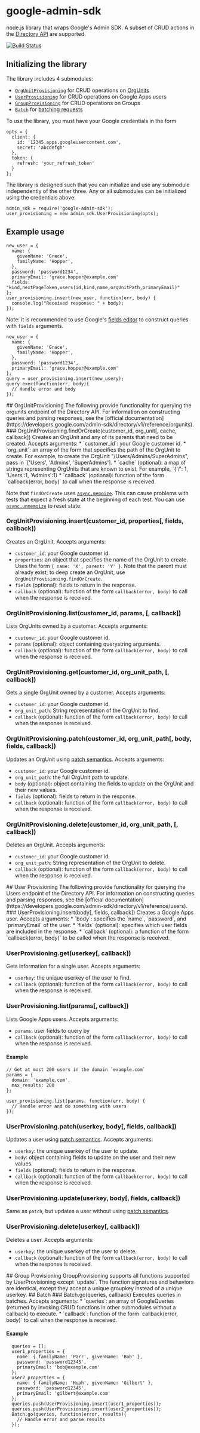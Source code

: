 # google-admin-sdk
node.js library that wraps Google's Admin SDK. A subset of CRUD actions in the [Directory API](https://developers.google.com/admin-sdk/directory/v1/reference/) are supported.

[![Build Status](https://drone.ops.clever.com/github.com/Clever/node-google-admin-sdk/status.svg?branch=master)](https://drone.ops.clever.com/github.com/Clever/node-google-admin-sdk)

## Initializing the library
The library includes 4 submodules:
* [`OrgUnitProvisioning`](#OrgUnitProvisioning) for CRUD operations on [OrgUnits](https://support.google.com/a/answer/4352075?hl=en)
* [`UserProvisioning`](#UserProvisioning) for CRUD operations on Google Apps users
* [`GroupProvisioning`](#GroupProvisioning) for CRUD operations on Groups
* [`Batch`](#Batch) for [batching requests](https://developers.google.com/+/domains/batch)

To use the library, you must have your Google credentials in the form
```
opts = {
  client: {
    id: '12345.apps.googleusercontent.com',
    secret: 'abcdefgh'
  },
  token: {
    refresh: 'your_refresh_token'
  }
};

```

The library is designed such that you can initialize and use any submodule independently of the other three. Any or all submodules can be initialized using the credentials above:
```
admin_sdk = require('google-admin-sdk');
user_provisioning = new admin_sdk.UserProvisioning(opts);
```

## Example usage
```
new_user = {
  name: {
    givenName: 'Grace',
    familyName: 'Hopper',
  },
  password: 'password1234',
  primaryEmail: 'grace.hopper@example.com'
  fields: "kind,nextPageToken,users(id,kind,name,orgUnitPath,primaryEmail)"
};
user_provisioning.insert(new_user, function(err, body) {
  console.log("Received response: " + body);
});
```
Note: it is recommended to use Google's [fields editor](https://developers.google.com/admin-sdk/directory/v1/reference/users/insert) to construct queries with `fields` arguments.

```
new_user = {
  name: {
    givenName: 'Grace',
    familyName: 'Hopper',
  },
  password: 'password1234',
  primaryEmail: 'grace.hopper@example.com'
};
query = user_provisioning.insert(new_usery);
query.exec(function(err, body){
  // Handle error and body
});
```
<a name="OrgUnitProvisioning" />
## OrgUnitProvisioning
The following provide functionality for querying the orgunits endpoint of the Directory API. For information on constructing queries and parsing responses, see the [official documentation](https://developers.google.com/admin-sdk/directory/v1/reference/orgunits).
### OrgUnitProvisioning.findOrCreate(customer_id, org_unit[, cache, callback])
Creates an OrgUnit and any of its parents that need to be created. Accepts arguments:
* `customer_id`: your Google customer id.
* `org_unit`: an array of the form that specifies the path of the OrgUnit to create. For example, to create the OrgUnit "/Users/Admins/SuperAdmins", pass in `['Users', 'Admins', 'SuperAdmins'].
* `cache` (optional): a map of strings representing OrgUnits that are known to exist. For example, `{'/': 1, 'Users':1, 'Admins':1}
* `callback` (optional): function of the form `callback(error, body)` to call when the response is received.

Note that `findOrCreate` uses [`async.memoize`](https://github.com/caolan/async#memoize). This can cause problems with tests that expect a fresh state at the beginning of each test. You can use [`async.unmemoize`](https://github.com/caolan/async#unmemoizefn) to reset state.

### OrgUnitProvisioning.insert(customer_id, properties[, fields, callback])
Creates an OrgUnit. Accepts arguments:
* `customer_id`: your Google customer id.
* `properties`: an object that specifies the name of the OrgUnit to create. Uses the form `{ name: 'X', parent: 'Y' }`. Note that the parent must already exist; to deep create an OrgUnit, use `OrgUnitProvisioning.findOrCreate`.
* `fields` (optional): fields to return in the response.
* `callback` (optional): function of the form `callback(error, body)` to call when the response is received.

### OrgUnitProvisioning.list(customer_id, params, [, callback])
Lists OrgUnits owned by a customer. Accepts arguments:
* `customer_id`: your Google customer id.
* `params` (optional): object containing querystring arguments.
* `callback` (optional): function of the form `callback(error, body)` to call when the response is received.

### OrgUnitProvisioning.get(customer_id, org_unit_path, [, callback])
Gets a single OrgUnit owned by a customer. Accepts arguments:
* `customer_id`: your Google customer id.
* `org_unit_path`: String representation of the OrgUnit to find.
* `callback` (optional): function of the form `callback(error, body)` to call when the response is received.

### OrgUnitProvisioning.patch(customer_id, org_unit_path[, body, fields, callback])
Updates an OrgUnit using [patch semantics](https://developers.google.com/admin-sdk/directory/v1/guides/performance#patch). Accepts arguments:
* `customer_id`: your Google customer id.
* `org_unit_path`: the full OrgUnit path to update.
* `body` (optional): object containing the fields to update on the OrgUnit and their new values.
* `fields` (optional): fields to return in the response.
* `callback` (optional): function of the form `callback(error, body)` to call when the response is received.

### OrgUnitProvisioning.delete(customer_id, org_unit_path, [, callback])
Deletes an OrgUnit. Accepts arguments:
* `customer_id`: your Google customer id.
* `org_unit_path`: String representation of the OrgUnit to delete.
* `callback` (optional): function of the form `callback(error, body)` to call when the response is received.


<a name="UserProvisioning" />
## User Provisioning
The following provide functionality for querying the Users endpoint of the Directory API. For information on constructing queries and parsing responses, see the [official documentation](https://developers.google.com/admin-sdk/directory/v1/reference/users).
### UserProvisioning.insert(body[, fields, callback])
Creates a Google Apps user. Accepts arguments:
* `body`: specifies the `name`, `password`, and `primaryEmail` of the user.
* `fields` (optional): specifies which user fields are included in the response.
* `callback` (optional): a function of the form `callback(error, body)` to be called when the response is received.

### UserProvisioning.get(userkey[, callback])
Gets information for a single user. Accepts arguments:
* `userkey`: the unique userkey of the user to find.
* `callback` (optional): function of the form `callback(error, body)` to call when the response is received.

### UserProvisioning.list(params[, callback])
Lists Google Apps users. Accepts arguments:
* `params`: user fields to query by
* `callback` (optional): function of the form `callback(error, body)` to call when the response is received.

#### Example
```
// Get at most 200 users in the domain `example.com`
params = {
  domain: 'example.com',
  max_results: 200
};

user_provisioning.list(params, function(err, body) {
  // Handle error and do something with users
});
```

### UserProvisioning.patch(userkey, body[, fields, callback])
Updates a user using [patch semantics](https://developers.google.com/admin-sdk/directory/v1/guides/performance#patch). Accepts arguments:
* `userkey`: the unique userkey of the user to update.
* `body`: object containing fields to update on the user and their new values.
* `fields` (optional): fields to return in the response.
* `callback` (optional): function of the form `callback(error, body)` to call when the response is received.

### UserProvisioning.update(userkey, body[, fields, callback])
Same as `patch`, but updates a user without using [patch semantics](https://developers.google.com/admin-sdk/directory/v1/guides/performance#patch).

### UserProvisioning.delete(userkey[, callback])
Deletes a user. Accepts arguments:
* `userkey`: the unique userkey of the user to delete.
* `callback` (optional): function of the form `callback(error, body)` to call when the response is received.

<a name="GroupProvisioning" />
## Group Provisioning
GroupProvisioning supports all functions supported by UserProvisioning except `update`. The function signatures and behaviors are identical, except they accept a unique groupkey instead of a unique userkey.

<a name="Batch" />
## Batch
### Batch.go(queries, callback)
Executes queries in batches. Accepts arguments:
* `queries`: an array of GoogleQueries (returned by invoking CRUD functions in other submodules without a callback) to execute.
* `callback`: function of the form `callback(error, body)` to call when the response is received.

#### Example
```
  queries = [];
  user1_properties = {
    name: { familyName: 'Parr', givenName: 'Bob' },
    password: 'password12345',
    primaryEmail: 'bob@example.com'
  };
  user2_properties = {
    name: { familyName: 'Huph', givenName: 'Gilbert' },
    password: 'password12345',
    primaryEmail: 'gilbert@example.com'
  };
  queries.push(UserProvisioning.insert(user1_properties));
  queries.push(UserProvisioning.insert(user2_properties));
  Batch.go(queries, function(error, results){
    // Handle error and parse results
  });
```
